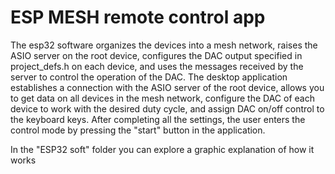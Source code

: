 # ESP MESH remote control app
The esp32 software organizes the devices into a mesh network, raises the ASIO server on the root device, configures the DAC output specified in project_defs.h on each device, and uses the messages received by the server to control the operation of the DAC. The desktop application establishes a connection with the ASIO server of the root device, allows you to get data on all devices in the mesh network, configure the DAC of each device to work with the desired duty cycle, and assign DAC on/off control to the keyboard keys. After completing all the settings, the user enters the control mode by pressing the "start" button in the application.

In the \"ESP32 soft\" folder you can explore a graphic explanation of how it works
